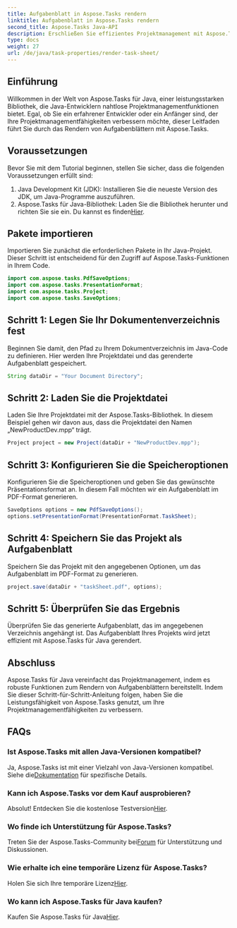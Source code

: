 ```yaml
---
title: Aufgabenblatt in Aspose.Tasks rendern
linktitle: Aufgabenblatt in Aspose.Tasks rendern
second_title: Aspose.Tasks Java-API
description: Erschließen Sie effizientes Projektmanagement mit Aspose.Tasks für Java. Aufgabenblätter nahtlos rendern. Entdecken Sie jetzt den umfassenden Leitfaden!
type: docs
weight: 27
url: /de/java/task-properties/render-task-sheet/
---
```

## Einführung
Willkommen in der Welt von Aspose.Tasks für Java, einer leistungsstarken Bibliothek, die Java-Entwicklern nahtlose Projektmanagementfunktionen bietet. Egal, ob Sie ein erfahrener Entwickler oder ein Anfänger sind, der Ihre Projektmanagementfähigkeiten verbessern möchte, dieser Leitfaden führt Sie durch das Rendern von Aufgabenblättern mit Aspose.Tasks.
## Voraussetzungen
Bevor Sie mit dem Tutorial beginnen, stellen Sie sicher, dass die folgenden Voraussetzungen erfüllt sind:
1. Java Development Kit (JDK): Installieren Sie die neueste Version des JDK, um Java-Programme auszuführen.
2.  Aspose.Tasks für Java-Bibliothek: Laden Sie die Bibliothek herunter und richten Sie sie ein. Du kannst es finden[Hier](https://releases.aspose.com/tasks/java/).
## Pakete importieren
Importieren Sie zunächst die erforderlichen Pakete in Ihr Java-Projekt. Dieser Schritt ist entscheidend für den Zugriff auf Aspose.Tasks-Funktionen in Ihrem Code.
```java
import com.aspose.tasks.PdfSaveOptions;
import com.aspose.tasks.PresentationFormat;
import com.aspose.tasks.Project;
import com.aspose.tasks.SaveOptions;
```
## Schritt 1: Legen Sie Ihr Dokumentenverzeichnis fest
Beginnen Sie damit, den Pfad zu Ihrem Dokumentverzeichnis im Java-Code zu definieren. Hier werden Ihre Projektdatei und das gerenderte Aufgabenblatt gespeichert.
```java
String dataDir = "Your Document Directory";
```
## Schritt 2: Laden Sie die Projektdatei
Laden Sie Ihre Projektdatei mit der Aspose.Tasks-Bibliothek. In diesem Beispiel gehen wir davon aus, dass die Projektdatei den Namen „NewProductDev.mpp“ trägt.
```java
Project project = new Project(dataDir + "NewProductDev.mpp");
```
## Schritt 3: Konfigurieren Sie die Speicheroptionen
Konfigurieren Sie die Speicheroptionen und geben Sie das gewünschte Präsentationsformat an. In diesem Fall möchten wir ein Aufgabenblatt im PDF-Format generieren.
```java
SaveOptions options = new PdfSaveOptions();
options.setPresentationFormat(PresentationFormat.TaskSheet);
```
## Schritt 4: Speichern Sie das Projekt als Aufgabenblatt
Speichern Sie das Projekt mit den angegebenen Optionen, um das Aufgabenblatt im PDF-Format zu generieren.
```java
project.save(dataDir + "taskSheet.pdf", options);
```
## Schritt 5: Überprüfen Sie das Ergebnis
Überprüfen Sie das generierte Aufgabenblatt, das im angegebenen Verzeichnis angehängt ist. Das Aufgabenblatt Ihres Projekts wird jetzt effizient mit Aspose.Tasks für Java gerendert.
## Abschluss
Aspose.Tasks für Java vereinfacht das Projektmanagement, indem es robuste Funktionen zum Rendern von Aufgabenblättern bereitstellt. Indem Sie dieser Schritt-für-Schritt-Anleitung folgen, haben Sie die Leistungsfähigkeit von Aspose.Tasks genutzt, um Ihre Projektmanagementfähigkeiten zu verbessern.

## FAQs
### Ist Aspose.Tasks mit allen Java-Versionen kompatibel?
 Ja, Aspose.Tasks ist mit einer Vielzahl von Java-Versionen kompatibel. Siehe die[Dokumentation](https://reference.aspose.com/tasks/java/) für spezifische Details.
### Kann ich Aspose.Tasks vor dem Kauf ausprobieren?
 Absolut! Entdecken Sie die kostenlose Testversion[Hier](https://releases.aspose.com/).
### Wo finde ich Unterstützung für Aspose.Tasks?
 Treten Sie der Aspose.Tasks-Community bei[Forum](https://forum.aspose.com/c/tasks/15) für Unterstützung und Diskussionen.
### Wie erhalte ich eine temporäre Lizenz für Aspose.Tasks?
 Holen Sie sich Ihre temporäre Lizenz[Hier](https://purchase.aspose.com/temporary-license/).
### Wo kann ich Aspose.Tasks für Java kaufen?
 Kaufen Sie Aspose.Tasks für Java[Hier](https://purchase.aspose.com/buy).